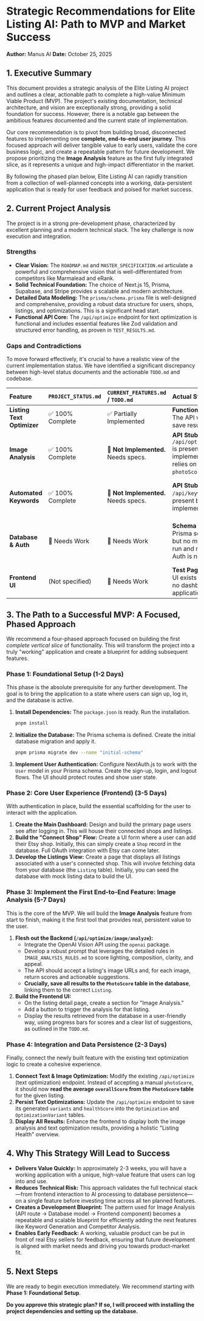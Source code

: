 # Strategic Recommendations for Elite Listing AI: Path to MVP and Market Success

**Author:** Manus AI
**Date:** October 25, 2025

## 1. Executive Summary

This document provides a strategic analysis of the Elite Listing AI project and outlines a clear, actionable path to complete a high-value Minimum Viable Product (MVP). The project's existing documentation, technical architecture, and vision are exceptionally strong, providing a solid foundation for success. However, there is a notable gap between the ambitious features documented and the current state of implementation.

Our core recommendation is to pivot from building broad, disconnected features to implementing one **complete, end-to-end user journey**. This focused approach will deliver tangible value to early users, validate the core business logic, and create a repeatable pattern for future development. We propose prioritizing the **Image Analysis** feature as the first fully integrated slice, as it represents a unique and high-impact differentiator in the market.

By following the phased plan below, Elite Listing AI can rapidly transition from a collection of well-planned concepts into a working, data-persistent application that is ready for user feedback and poised for market success.

## 2. Current Project Analysis

The project is in a strong pre-development phase, characterized by excellent planning and a modern technical stack. The key challenge is now execution and integration.

### Strengths

- **Clear Vision:** The `ROADMAP.md` and `MASTER_SPECIFICATION.md` articulate a powerful and comprehensive vision that is well-differentiated from competitors like Marmalead and eRank.
- **Solid Technical Foundation:** The choice of Next.js 15, Prisma, Supabase, and Stripe provides a scalable and modern architecture.
- **Detailed Data Modeling:** The `prisma/schema.prisma` file is well-designed and comprehensive, providing a robust data structure for users, shops, listings, and optimizations. This is a significant head start.
- **Functional API Core:** The `/api/optimize` endpoint for text optimization is functional and includes essential features like Zod validation and structured error handling, as proven in `TEST_RESULTS.md`.

### Gaps and Contradictions

To move forward effectively, it's crucial to have a realistic view of the current implementation status. We have identified a significant discrepancy between high-level status documents and the actionable `TODO.md` and codebase.

| Feature | `PROJECT_STATUS.md` | `CURRENT_FEATURES.md` / `TODO.md` | Actual Status | Recommendation |
| :--- | :--- | :--- | :--- | :--- |
| **Listing Text Optimizer** | ✅ 100% Complete | ✅ Partially Implemented | **Functional but Stateless.** The API works but does not save results to the database. | Integrate with Prisma to persist all optimizations. |
| **Image Analysis** | ✅ 100% Complete | 🔴 **Not Implemented.** Needs specs. | **API Stub Exists.** The route `/api/optimize/image/analyze` is present but not implemented. The core logic relies on a manual `photoScore`. | **Prioritize This.** Implement the full feature end-to-end as the first user-facing tool. |
| **Automated Keywords** | ✅ 100% Complete | 🔴 **Not Implemented.** Needs specs. | **API Stub Exists.** The route `/api/keywords/generate` is present but not implemented. | De-prioritize for the initial MVP slice; build after Image Analysis is complete. |
| **Database & Auth** | 🚧 Needs Work | 🚧 Needs Work | **Schema Defined.** The Prisma schema is excellent, but no migrations have been run and no API routes use it. Auth is not implemented. | **Highest Priority.** Implement immediately. The app cannot function without this. |
| **Frontend UI** | (Not specified) | 🚧 Needs Work | **Test Page Only.** A functional UI exists at `/test`, but there is no dashboard or user-facing application. | **High Priority.** Build the core logged-in user experience. |

## 3. The Path to a Successful MVP: A Focused, Phased Approach

We recommend a four-phased approach focused on building the first *complete vertical slice* of functionality. This will transform the project into a truly "working" application and create a blueprint for adding subsequent features.

### Phase 1: Foundational Setup (1-2 Days)

This phase is the absolute prerequisite for any further development. The goal is to bring the application to a state where users can sign up, log in, and the database is active.

1.  **Install Dependencies:** The `package.json` is ready. Run the installation.
    ```bash
    pnpm install
    ```
2.  **Initialize the Database:** The Prisma schema is defined. Create the initial database migration and apply it.
    ```bash
    pnpm prisma migrate dev --name "initial-schema"
    ```
3.  **Implement User Authentication:** Configure NextAuth.js to work with the `User` model in your Prisma schema. Create the sign-up, login, and logout flows. The UI should protect routes and show user state.

### Phase 2: Core User Experience (Frontend) (3-5 Days)

With authentication in place, build the essential scaffolding for the user to interact with the application.

1.  **Create the Main Dashboard:** Design and build the primary page users see after logging in. This will house their connected shops and listings.
2.  **Build the "Connect Shop" Flow:** Create a UI form where a user can add their Etsy shop. Initially, this can simply create a `Shop` record in the database. Full OAuth integration with Etsy can come later.
3.  **Develop the Listings View:** Create a page that displays all listings associated with a user's connected shop. This will involve fetching data from your database (the `Listing` table). Initially, you can seed the database with mock listing data to build the UI.

### Phase 3: Implement the First End-to-End Feature: Image Analysis (5-7 Days)

This is the core of the MVP. We will build the **Image Analysis** feature from start to finish, making it the first tool that provides real, persistent value to the user.

1.  **Flesh out the Backend (`/api/optimize/image/analyze`):**
    *   Integrate the OpenAI Vision API using the `openai` package.
    *   Develop a robust prompt that leverages the detailed rules in `IMAGE_ANALYSIS_RULES.md` to score lighting, composition, clarity, and appeal.
    *   The API should accept a listing's image URLs and, for each image, return scores and actionable suggestions.
    *   **Crucially, save all results to the `PhotoScore` table in the database**, linking them to the correct `Listing`.
2.  **Build the Frontend UI:**
    *   On the listing detail page, create a section for "Image Analysis."
    *   Add a button to trigger the analysis for that listing.
    *   Display the results retrieved from the database in a user-friendly way, using progress bars for scores and a clear list of suggestions, as outlined in the `TODO.md`.

### Phase 4: Integration and Data Persistence (2-3 Days)

Finally, connect the newly built feature with the existing text optimization logic to create a cohesive experience.

1.  **Connect Text & Image Optimization:** Modify the existing `/api/optimize` (text optimization) endpoint. Instead of accepting a manual `photoScore`, it should now **read the average `overallScore` from the `PhotoScore` table** for the given listing.
2.  **Persist Text Optimizations:** Update the `/api/optimize` endpoint to save its generated `variants` and `healthScore` into the `Optimization` and `OptimizationVariant` tables.
3.  **Display All Results:** Enhance the frontend to display both the image analysis and text optimization results, providing a holistic "Listing Health" overview.

## 4. Why This Strategy Will Lead to Success

- **Delivers Value Quickly:** In approximately 2-3 weeks, you will have a working application with a unique, high-value feature that users can log into and use.
- **Reduces Technical Risk:** This approach validates the full technical stack—from frontend interaction to AI processing to database persistence—on a single feature before investing time across all ten planned features.
- **Creates a Development Blueprint:** The pattern used for Image Analysis (API route -> Database model -> Frontend component) becomes a repeatable and scalable blueprint for efficiently adding the next features like Keyword Generation and Competitor Analysis.
- **Enables Early Feedback:** A working, valuable product can be put in front of real Etsy sellers for feedback, ensuring that future development is aligned with market needs and driving you towards product-market fit.

## 5. Next Steps

We are ready to begin execution immediately. We recommend starting with **Phase 1: Foundational Setup**.

**Do you approve this strategic plan? If so, I will proceed with installing the project dependencies and setting up the database.**

